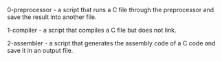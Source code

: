 0-preprocessor - a script that runs a C file through the preprocessor and save the result into another file.

1-compiler - a script that compiles a C file but does not link.

2-assembler - a script that generates the assembly code of a C code and save it in an output file.


